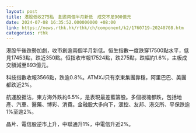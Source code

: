 ```yaml
---
layout: post
title: 港股低收275點　創逾兩個半月新低　成交不足900億元
date: 2024-07-08 16:35:52.000000000 +08:00
link: https://news.rthk.hk/rthk/ch/component/k2/1760719-20240708.htm
categories: rthk
---
```


港股午後跌勢加劇，收市創逾兩個半月新低。恒生指數一度跌穿17500點水平，低見17453點，跌近350點。恒指收市報17524點，跌275點，跌幅約1.6%，主板成交額減至893億元。

科技指數收報3566點，跌逾0.8%。ATMXJ只有京東集團靠穩，阿里巴巴、美團都跌近2%。

航運股捱沽，東方海外跌約6.5%，是表現最差藍籌股。多個板塊都跌，包括地產、汽車、醫藥、博彩、消費。金融股大多向下，滙控、友邦、港交所、平保跌逾1%至逾2%。

晶片、電信股逆市上升，中聯通升1%，中電信升近2%。
